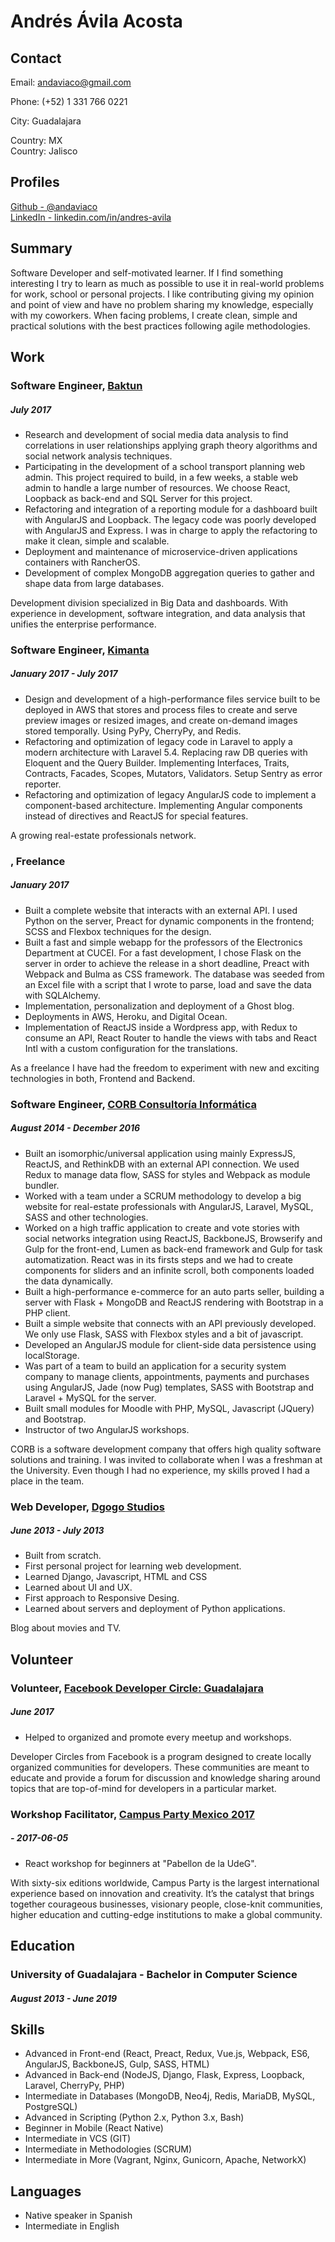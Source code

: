 
# Andrés Ávila Acosta



## Contact

Email: [andaviaco@gmail.com](mailto:andaviaco@gmail.com)  

Phone: (+52) 1 331 766 0221  

City: Guadalajara  

Country: MX  
Country: Jalisco  

## Profiles

[Github - @andaviaco](https://github.com/andaviaco)  
[LinkedIn - linkedin.com/in/andres-avila](https://linkedin.com/in/andres-avila/en)  

## Summary

Software Developer and self-motivated learner. If I find something interesting I try to learn as much as possible to use it in real-world problems for work, school or personal projects. I like contributing giving my opinion and point of view and have no problem sharing my knowledge, especially with my coworkers. When facing problems, I create clean, simple and practical solutions with the best practices following agile methodologies.

## Work

### Software Engineer, [Baktun](https://www.baktun.net)
##### July 2017 

* Research and development of social media data analysis to find correlations in user relationships applying graph theory algorithms and social network analysis techniques.
* Participating in the development of a school transport planning web admin. This project required to build, in a few weeks, a stable web admin to handle a large number of resources. We choose React, Loopback as back-end and SQL Server for this project.
* Refactoring and integration of a reporting module for a dashboard built with AngularJS and Loopback. The legacy code was poorly developed with AngularJS and Express. I was in charge to apply the refactoring to make it clean, simple and scalable.
* Deployment and maintenance of microservice-driven applications containers with RancherOS.
* Development of complex MongoDB aggregation queries to gather and shape data from large databases.

Development division specialized in Big Data and dashboards. With experience in development, software integration, and data analysis that unifies the enterprise performance.

### Software Engineer, [Kimanta](https://kimanta.com)
##### January 2017 - July 2017

* Design and development of a high-performance files service built to be deployed in AWS that stores and process files to create and serve preview images or resized images, and create on-demand images stored temporally. Using PyPy, CherryPy, and Redis.
* Refactoring and optimization of legacy code in Laravel to apply a modern architecture with Laravel 5.4. Replacing raw DB queries with Eloquent and the Query Builder. Implementing Interfaces, Traits, Contracts, Facades, Scopes, Mutators, Validators. Setup Sentry as error reporter.
* Refactoring and optimization of legacy AngularJS code to implement a component-based architecture. Implementing Angular components instead of directives and ReactJS for special features.

A growing real-estate professionals network.

### , Freelance
##### January 2017 

* Built a complete website that interacts with an external API. I used Python on the server, Preact for dynamic components in the frontend; SCSS and Flexbox techniques for the design.
* Built a fast and simple webapp for the professors of the Electronics Department at CUCEI. For a fast development, I chose Flask on the server in order to achieve the release in a short deadline, Preact with Webpack and Bulma as CSS framework. The database was seeded from an Excel file with a script that I wrote to parse, load and save the data with SQLAlchemy.
* Implementation, personalization and deployment of a Ghost blog.
* Deployments in AWS, Heroku, and Digital Ocean.
* Implementation of ReactJS inside a Wordpress app, with Redux to consume an API, React Router to handle the views with tabs and React Intl with a custom configuration for the translations.

As a freelance I have had the freedom to experiment with new and exciting technologies in both, Frontend and Backend.

### Software Engineer, [CORB Consultoría Informática](http://corb.mx)
##### August 2014 - December 2016

* Built an isomorphic/universal application using mainly ExpressJS, ReactJS, and RethinkDB with an external API connection. We used Redux to manage data flow, SASS for styles and Webpack as module bundler.
* Worked with a team under a SCRUM methodology to develop a big website for real-estate professionals with AngularJS, Laravel, MySQL, SASS and other technologies.
* Worked on a high traffic application to create and vote stories with social networks integration using ReactJS, BackboneJS, Browserify and Gulp for the front-end, Lumen as back-end framework and Gulp for task automatization. React was in its firsts steps and we had to create components for sliders and an infinite scroll, both components loaded the data dynamically.
* Built a high-performance e-commerce for an auto parts seller, building a server with Flask + MongoDB and ReactJS rendering with Bootstrap in a PHP client.
* Built a simple website that connects with an API previously developed. We only use Flask, SASS with Flexbox styles and a bit of javascript.
* Developed an AngularJS module for client-side data persistence using localStorage.
* Was part of a team to build an application for a security system company to manage clients, appointments, payments and purchases using AngularJS, Jade (now Pug) templates, SASS with Bootstrap and Laravel + MySQL for the server.
* Built small modules for Moodle with PHP, MySQL, Javascript (JQuery) and Bootstrap.
* Instructor of two AngularJS workshops.

CORB is a software development company that offers high quality software solutions and training. I was invited to collaborate when I was a freshman at the University. Even though I had no experience, my skills proved I had a place in the team.

### Web Developer, [Dgogo Studios](http://dgogostudios.com)
##### June 2013 - July 2013

* Built from scratch.
* First personal project for learning web development.
* Learned Django, Javascript, HTML and CSS
* Learned about UI and UX.
* First approach to Responsive Desing.
* Learned about servers and deployment of Python applications.

Blog about movies and TV.


## Volunteer

### Volunteer, [Facebook Developer Circle: Guadalajara](https://developers.facebook.com/developercircles)
##### June 2017 

* Helped to organized and promote every meetup and workshops.

Developer Circles from Facebook is a program designed to create locally organized communities for developers. These communities are meant to educate and provide a forum for discussion and knowledge sharing around topics that are top-of-mind for developers in a particular market.

### Workshop Facilitator, [Campus Party Mexico 2017](https://developers.facebook.com/developercircles)
#####  - 2017-06-05

* React workshop for beginners at &quot;Pabellon de la UdeG&quot;.

With sixty-six editions worldwide, Campus Party is the largest international experience based on innovation and creativity. It’s the catalyst that brings together courageous businesses, visionary people, close-knit communities, higher education and cutting-edge institutions to make a global community.


## Education

### University of Guadalajara - Bachelor in Computer Science
##### August 2013 - June 2019





## Skills

* Advanced in Front-end (React, Preact, Redux, Vue.js, Webpack, ES6, AngularJS, BackboneJS, Gulp, SASS, HTML)
* Advanced in Back-end (NodeJS, Django, Flask, Express, Loopback, Laravel, CherryPy, PHP)
* Intermediate in Databases (MongoDB, Neo4j, Redis, MariaDB, MySQL, PostgreSQL)
* Advanced in Scripting (Python 2.x, Python 3.x, Bash)
* Beginner in Mobile (React Native)
* Intermediate in VCS (GIT)
* Intermediate in Methodologies (SCRUM)
* Intermediate in More (Vagrant, Nginx, Gunicorn, Apache, NetworkX)

## Languages

* Native speaker in Spanish
* Intermediate in English


